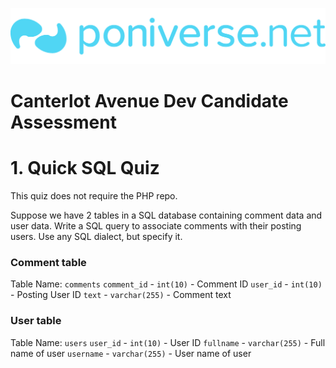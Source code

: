 ![Poniverse logo](../imgs/logo.png)

# Canterlot Avenue Dev Candidate Assessment

# 1. Quick SQL Quiz

This quiz does not require the PHP repo.

Suppose we have 2 tables in a SQL database containing comment data and user data. Write a SQL query to associate comments with their posting users. Use any SQL dialect, but specify it.

### Comment table
Table Name: `comments`
`comment_id` - `int(10)` - Comment ID
`user_id` - `int(10)` - Posting User ID
`text` - `varchar(255)` - Comment text

### User table
Table Name: `users`
`user_id` - `int(10)` - User ID
`fullname` - `varchar(255)` - Full name of user
`username` - `varchar(255)` - User name of user